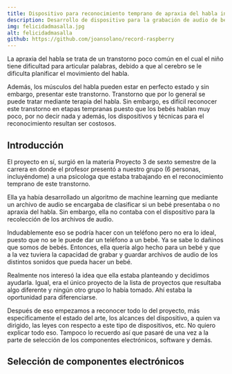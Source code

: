 ```yaml
---
title: Dispositivo para reconocimiento temprano de apraxia del habla infantil
description: Desarrollo de dispositivo para la grabación de audio de bebes para análisis del habla
img: felicidadmasalla.jpg
alt: felicidadmasalla
github: https://github.com/joansolano/record-raspberry
---
```


La apraxia del habla se trata de un transtorno poco común en el cual el niño tiene dificultad para articular palabras, debido a que al cerebro se le dificulta planificar el movimiento del habla.

Además, los músculos del habla pueden estar en perfecto estado y sin embargo, presentar este transtorno. Transtorno que por lo general se puede tratar mediante terapia del habla. Sin embargo, es difícil reconocer este transtorno en etapas tempranas puesto que los bebés hablan muy poco, por no decir nada y además, los dispositivos y técnicas para el reconocimiento resultan ser costosos.

## **Introducción**

El proyecto en sí, surgió en la materia Proyecto 3 de sexto semestre de la carrera en donde el profesor presentó a nuestro grupo (6 personas, incluyéndome) a una psicologa que estaba trabajando en el reconocimiento temprano de este transtorno.

Ella ya había desarrollado un algoritmo de machine learning que mediante un archivo de audio se encargaba de clasificar si un bebé presentaba o no apraxia del habla. Sin embargo, ella no contaba con el dispositivo para la recolección de los archivos de audio.

Indudablemente eso se podría hacer con un teléfono pero no era lo ideal, puesto que no se le puede dar un teléfono a un bebé. Ya se sabe lo dañinos que somos de bebés. Entonces, ella quería algo hecho para un bebé y que a la vez tuviera la capacidad de grabar y guardar archivos de audio de los distintos sonidos que pueda hacer un bebé.

Realmente nos interesó la idea que ella estaba planteando y decidimos ayudarla. Igual, era el único proyecto de la lista de proyectos que resultaba algo diferente y ningún otro grupo lo había tomado. Ahí estaba la oportunidad para diferenciarse.

Después de eso empezamos a reconocer todo lo del proyecto, más especificamente el estado del arte, los alcances del dispositivo, a quien va dirigido, las leyes con respecto a este tipo de dispositivos, etc. No quiero explicar todo eso. Tampoco lo recuerdo así que pasaré de una vez a la parte de selección de los componentes electrónicos, software y demás.

## **Selección de componentes electrónicos**




